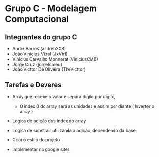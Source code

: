 # Grupo C - Modelagem Computacional

## Integrantes do grupo C
-   André Barros                    (andreb308)
-   João Vinicius Vitral            (JxVtrl)
-   Vinicius Carvalho Monnerat      (ViniciusCMB)
-   Jorge Cruz                      (jorgelomeu)
-   João Victtor De Oliveira        (TheVicttor)


## Tarefas e Deveres

- Array que recebe o valor e separa digito por digito,
    - O index 0 do array será as unidades e assim por diante ( Inverter o array )

- Logica de adição dos index do array

- Logica de substrair utilizanda a adição, dependendo da base 

- Criar o estilo do projeto

- Implementar no google sites
